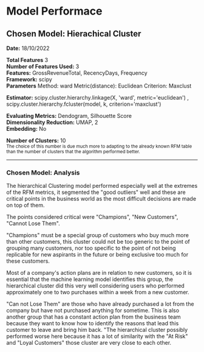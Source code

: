 # Model Performace

## Chosen Model: Hierachical Cluster

**Date:** 18/10/2022

**Total Features** 3<br>
**Number of Features Used:** 3<br>
**Features:** GrossRevenueTotal, RecencyDays, Frequency<br>
**Framework:** scipy<br>
**Parameters**
Method: ward
Metric(distance): Euclidean
Criterion: Maxclust  


**Estimator:**  scipy.cluster.hierarchy.linkage(X, 'ward', metric='euclidean') , scipy.cluster.hierarchy.fcluster(model, k, criterion='maxclust')<br>                     

**Evaluating Metrics:** Dendogram, Silhouette Score<br>
**Dimensionality Reduction:** UMAP, 2<br>
**Embedding:** No<br>

**Number of Clusters:** 10<br>
<sub>The choice of this number is due much more to adapting to the already known RFM table than the number of clusters that the algorithm performed better.</sub><br>

***

### Chosen Model: Analysis

The hierarchical Clustering model performed especially well at the extremes of the RFM metrics, it segmented the "good outliers" well and these are critical points in the business world as the most difficult decisions are made on top of them.

The points considered critical were "Champions", "New Customers", "Cannot Lose Them". 

"Champions" must be a special group of customers who buy much more than other customers, this cluster could not be too generic to the point of grouping many customers, nor too specific to the point of not being replicable for new aspirants in the future or being exclusive too much for these customers.


 Most of a company's action plans are in relation to new customers, so it is essential that the machine learning model identifies this group, the hierarchical cluster did this very well considering users who performed approximately one to two purchases within a week from a new customer.

 "Can not Lose Them" are those who have already purchased a lot from the company but have not purchased anything for sometime. This is also another group that has a constant action plan from the business team because they want to know how to identify the reasons that lead this customer to leave and bring him back. "The hierarchical cluster possibly performed worse here because it has a lot of similarity with the "At Risk" and "Loyal Customers" those cluster are very close to each other.
